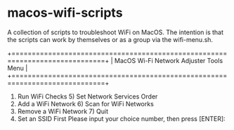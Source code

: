 # macos-wifi-scripts
A collection of scripts to troubleshoot WiFi on MacOS. 
The intention is that the scripts can work by themselves or as a group via the wifi-menu.sh.

+=============================================================================+
| MacOS Wi-Fi Network Adjuster Tools Menu                                     |
+=============================================================================+
1) Run WiFi Checks	       5) Set Network Services Order
2) Add a WiFi Network	       6) Scan for WiFi Networks
3) Remove a WiFi Network       7) Quit
4) Set an SSID First
Please input your choice number, then press [ENTER]: 


